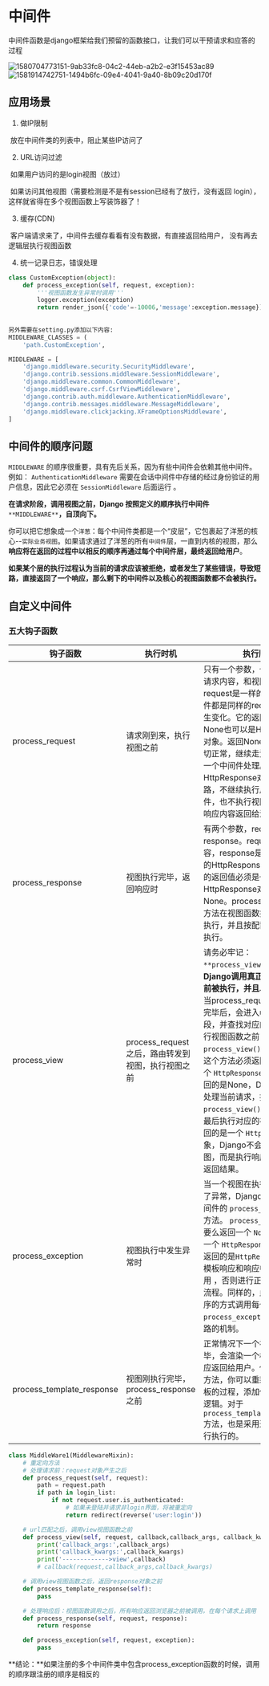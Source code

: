 # 中间件

中间件函数是django框架给我们预留的函数接口，让我们可以干预请求和应答的过程

![1580704773151-9ab33fc8-04c2-44eb-a2b2-e3f15453ac89](D:\Note\python\Django\图片\1580704773151-9ab33fc8-04c2-44eb-a2b2-e3f15453ac89.png)![1581914742751-1494b6fc-09e4-4041-9a40-8b09c20d170f](D:\Note\python\Django\图片\1581914742751-1494b6fc-09e4-4041-9a40-8b09c20d170f.webp)



## 应用场景

1. 做IP限制

​		放在中间件类的列表中，阻止某些IP访问了

2. URL访问过滤

​		如果用户访问的是login视图（放过）

​		如果访问其他视图（需要检测是不是有session已经有了放行，没有返回		login），这样就省得在多个视图函数上写装饰器了！

3. 缓存(CDN)

​		客户端请求来了，中间件去缓存看看有没有数据，有直接返回给用户，		没有再去逻辑层执行视图函数

4. 统一记录日志，错误处理

~~~ python
class CustomException(object):
	def process_exception(self, request, exception):
        '''视图函数发生异常时调用'''
        logger.exception(exception)
        return render_json({'code'=-10006,'message':exception.message})
    
    
另外需要在setting.py添加以下内容:
MIDDLEWARE_CLASSES = (
    'path.CustomException',
~~~

~~~ python
MIDDLEWARE = [
    'django.middleware.security.SecurityMiddleware',
    'django.contrib.sessions.middleware.SessionMiddleware',
    'django.middleware.common.CommonMiddleware',
    'django.middleware.csrf.CsrfViewMiddleware',
    'django.contrib.auth.middleware.AuthenticationMiddleware',
    'django.contrib.messages.middleware.MessageMiddleware',
    'django.middleware.clickjacking.XFrameOptionsMiddleware',
]
~~~



## 中间件的顺序问题

`MIDDLEWARE` 的顺序很重要，具有先后关系，因为有些中间件会依赖其他中间件。例如： `AuthenticationMiddleware` 需要在会话中间件中存储的经过身份验证的用户信息，因此它必须在 `SessionMiddleware` 后面运行 。

**在请求阶段，调用视图之前，Django 按照定义的顺序执行中间件** `**MIDDLEWARE**`**，自顶向下。**

你可以把它想象成一个`洋葱`：每个中间件类都是一个“皮层”，它包裹起了洋葱的核心--`实际业务视图`。如果请求通过了洋葱的所有`中间件`层，一直到内核的视图，那么**响应将在返回的过程中以相反的顺序再通过每个中间件层，最终返回给用户**。

**如果某个层的执行过程认为当前的请求应该被拒绝，或者发生了某些错误，导致短路，直接返回了一个响应，那么剩下的中间件以及核心的视图函数都不会被执行。**



## 自定义中间件

### 五大钩子函数

| 钩子函数                  | 执行时机                                          | 执行顺序                                                     | 返回值                     |
| ------------------------- | ------------------------------------------------- | ------------------------------------------------------------ | -------------------------- |
| process_request           | 请求刚到来，执行视图之前                          | 只有一个参数，也就是request请求内容，和视图函数中的request是一样的。所有的中间件都是同样的request，不会发生变化。它的返回值可以是None也可以是HttpResponse对象。返回None的话，表示一切正常，继续走流程，交给下一个中间件处理。返回HttpResponse对象，则发生短路，不继续执行后面的中间件，也不执行视图函数，而将响应内容返回给浏览器。 | None或者HttpResponse对象   |
| process_response          | 视图执行完毕，返回响应时                          | 有两个参数，request和response。request是请求内容，response是视图函数返回的HttpResponse对象。该方法的返回值必须是一个HttpResponse对象，不能是None。process_response()方法在视图函数执行完毕之后执行，并且按配置顺序的逆序执行。 | HttpResponse对象           |
| process_view              | process_request之后，路由转发到视图，执行视图之前 | 请务必牢记：`**process_view()**` **在Django调用真正的业务视图之前被执行，并且以正序执行**。当process_request()正常执行完毕后，会进入urlconf路由阶段，并查找对应的视图，在执行视图函数之前，会先执行`process_view()` 中间件钩子。这个方法必须返回`None` 或者一个 `HttpResponse` 对象。如果返回的是None，Django将继续处理当前请求，执行其它的 `process_view()` 中间件钩子，最后执行对应的视图。如果返回的是一个 `HttpResponse` 对象，Django不会调用业务视图，而是执行响应中间件，并返回结果。 | None或者HttpResponse对象   |
| process_exception         | 视图执行中发生异常时                              | 当一个视图在执行过程中引发了异常，Django将自动调用中间件的 `process_exception()`方法。 `process_exception()` 要么返回一个 `None` ，要么返回一个 `HttpResponse` 对象。如果返回的是`HttpResponse`对象 ，模板响应和响应中间件将被调用 ，否则进行正常的异常处理流程。同样的，此时也是以逆序的方式调用每个中间件的 `process_exception`方法，以短路的机制。 | None或者HttpResponse对象   |
| process_template_response | 视图刚执行完毕，process_response之前              | 正常情况下一个视图执行完毕，会渲染一个模板，作为响应返回给用户。使用这个钩子方法，你可以重新处理渲染模板的过程，添加你需要的业务逻辑。对于 `process_template_response()`方法，也是采用逆序的方式进行执行的。 | 实现了render方法的响应对象 |

~~~ python 
class MiddleWare1(MiddlewareMixin):
    # 重定向方法
    # 处理请求前：request对象产生之后
    def process_request(self, request):
        path = request.path
        if path in login_list:
            if not request.user.is_authenticated:
                # 如果未登陆并请求非login界面，将被重定向
                return redirect(reverse('user:login'))

    # url匹配之后，调用view视图函数之前
    def process_view(self, request, callback,callback_args, callback_kwargs):
        print('callback_args:',callback_args)
        print('callback_kwargs:',callback_kwargs)
        print('------------->view',callback)
        # callback(request,callback_args,callback_kwargs)

    # 调用view视图函数之后，返回response对象之前
    def process_template_response(self):
        pass

    # 处理响应后：视图函数调用之后，所有响应返回浏览器之前被调用，在每个请求上调用
    def process_response(self, request, response):
        return response

    def process_exception(self, request, exception):
        pass
~~~

**结论：**如果注册的多个中间件类中包含process_exception函数的时候，调用的顺序跟注册的顺序是相反的